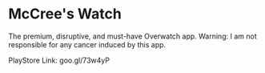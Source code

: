# McCree's Watch

The premium, disruptive, and must-have Overwatch app. Warning: I am not responsible for any cancer induced by this app. 


PlayStore Link: goo.gl/73w4yP


